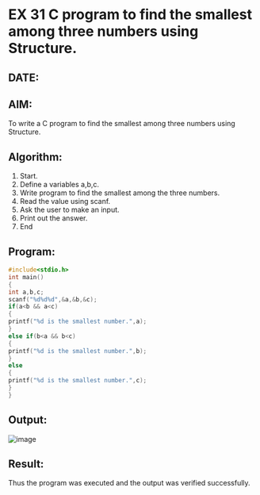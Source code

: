 # EX 31 C program to find the smallest among three numbers using Structure.
## DATE:
## AIM:
To write a C program to find the smallest among three numbers using Structure.

## Algorithm:
1. Start.
2. Define a variables a,b,c.
3. Write program to find the smallest among the three numbers.
4. Read the value using scanf.
5. Ask the user to make an input.
6. Print out the answer.
7. End  

## Program:
```c program
#include<stdio.h> 
int main()
{
int a,b,c; 
scanf("%d%d%d",&a,&b,&c); 
if(a<b && a<c)
{
printf("%d is the smallest number.",a);
}
else if(b<a && b<c)
{
printf("%d is the smallest number.",b);
}
else
{
printf("%d is the smallest number.",c);
}
}
```

## Output:
![image](https://github.com/user-attachments/assets/0ec0d833-8b25-42ea-a2a1-8bfc2913c306)


## Result:
Thus the program was executed and the output was verified successfully.
